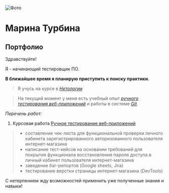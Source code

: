 ![Фото](https://disk.yandex.ru/i/8hNZJXchvX843A)

# Марина Турбина
## Портфолио

Здравствуйте!

Я - начинающий тестировщик ПО. 

**В ближайшее время я планирую приступить к поиску практики.**

> Я учусь на курсе в _[Нетологии](https://netology.ru/programs/qa-middle#/about)_

>На текущий момент у меня есть учебный опыт *[ручного тестирования веб-приложений](https://disk.yandex.ru/i/TNV8udKzvAdOWw)* и работы в системе *[Git](https://disk.yandex.ru/i/zrxxqSmdFGgpCQ)*.

_Перечень работ:_

1. Курсовая работа [Ручное тестирование веб-приложений](https://docs.google.com/spreadsheets/d/129ZklUHGfoxVvfxpeNTDUNB_1Vk2lwghwTz9D_hJTvQ/edit#gid=0)

> - составление чек-листа для функциональной проверки личного кабинета зарегистрированного авторизованного пользователя интернет-магазина
> - написание тест-кейсов на основании требований для покрытия функционала восстановления пароля доступа в личный кабинет пользователя интернет-магазина
> - заведение баг-репортов (Google sheets, Jira)
> - тестирование верстки страницы интернет-магазина (DevTools)



С нетерпением жду возможностей применить уже полученные знания и навыки!